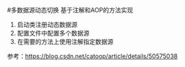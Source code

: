 #多数据源动态切换
基于注解和AOP的方法实现
1. 启动类注册动态数据源 
2. 配置文件中配置多个数据源 
3. 在需要的方法上使用注解指定数据源

参考：https://blog.csdn.net/catoop/article/details/50575038